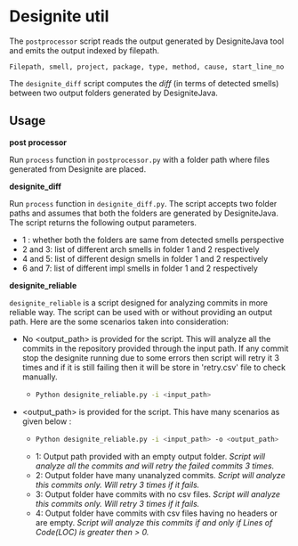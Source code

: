 # Designite util

The `postprocessor` script reads the output generated by DesigniteJava tool
and emits the output indexed by filepath.

```
Filepath, smell, project, package, type, method, cause, start_line_no
```

The `designite_diff` script computes the _diff_ (in terms of detected smells) between two output folders generated by DesigniteJava.

## Usage

**post processor**

Run `process` function in `postprocessor.py` with a folder path where files generated from Designite are placed.

**designite_diff**

Run `process` function in `designite_diff.py`. The script accepts two folder paths and assumes that both the folders are generated by DesigniteJava. The script returns the following output parameters.

- 1 : whether both the folders are same from detected smells perspective
- 2 and 3: list of different arch smells in folder 1 and 2 respectively
- 4 and 5: list of different design smells in folder 1 and 2 respectively
- 6 and 7: list of different impl smells in folder 1 and 2 respectively

**designite_reliable**

`designite_reliable` is a script designed for analyzing commits in more reliable way. The script can be used with or without providing an output path. Here are the some scenarios taken into consideration:

- No <output_path> is provided for the script. This will analyze all the commits in the repository provided through the input path. If any commit stop the designite running due to some errors then script will retry it 3 times and if it is still failing then it will be store in 'retry.csv' file to check manually.

  - ```bash
    Python designite_reliable.py -i <input_path>
    ```

- <output_path> is provided for the script. This have many scenarios as given below :
  - ```bash
    Python designite_reliable.py -i <input_path> -o <output_path>
    ```
  - 1: Output path provided with an empty output folder. _Script will analyze all the commits and will retry the failed commits 3 times._
  - 2: Output folder have many unanalyzed commits. _Script will analyze this commits only. Will retry 3 times if it fails._
  - 3: Output folder have commits with no csv files. _Script will analyze this commits only. Will retry 3 times if it fails._
  - 4: Output folder have commits with csv files having no headers or are empty. _Script will analyze this commits if and only if Lines of Code(LOC) is greater then > 0._
